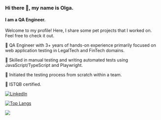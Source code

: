 ### Hi there 👋, my name is Olga.
#### I am a QA Engineer.

Welcome to my profile! 
Here, I share some pet projects that I worked on. Feel free to check it out.

🔹	QA Engineer with 3+ years of hands-on experience primarily focused on web application testing in LegalTech and FinTech domains. 

🔹	Skilled in manual testing and writing automated tests using JavaScript/TypeScript and Playwright.  

🔹	Initiated the testing process from scratch within a team. 

🔹	ISTQB certified.


[![LinkedIn](https://img.shields.io/badge/LinkedIn-0077B5?style=for-the-badge&logo=LinkedIn&logoColor=white)](https://www.linkedin.com/in/olga-vlasova/)


[![Top Langs](https://github-readme-stats.vercel.app/api/top-langs/?username=ovlasova1705&layout=compact)](https://github.com/ovlasova1705/github-readme-stats)

![](https://github-profile-summary-cards.vercel.app/api/cards/profile-details?username=ovlasova1705&theme=buefy)











<!--
**ovlasova1705/ovlasova1705** is a ✨ _special_ ✨ repository because its `README.md` (this file) appears on your GitHub profile.

Here are some ideas to get you started:

- 🔭 I’m currently working on ...
- 🌱 I’m currently learning ...
- 👯 I’m looking to collaborate on ...
- 🤔 I’m looking for help with ...
- 💬 Ask me about ...
- 📫 How to reach me: ...
- 😄 Pronouns: ...
- ⚡ Fun fact: ...
-->

